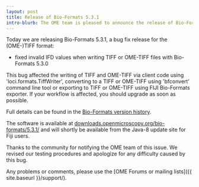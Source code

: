 ```yaml
---
layout: post
title: Release of Bio-Formats 5.3.1
intro-blurb: The OME team is pleased to announce the release of Bio-Formats 5.3.1
---
```

Today we are releasing Bio-Formats 5.3.1, a bug fix release for the (OME-)TIFF format:

*  fixed invalid IFD values when writing TIFF or OME-TIFF files with Bio-Formats 5.3.0

This bug affected the writing of TIFF and OME-TIFF via client code using 'loci.formats.TiffWriter', converting to a TIFF or OME-TIFF using 'bfconvert' command line tool or exporting to TIFF or OME-TIFF using FIJI Bio-Formats exporter. If your workflow is affected, you should upgrade as soon as possible.

Full details can be found in the [Bio-Formats version history](http://www.openmicroscopy.org/site/support/bio-formats5.3/about/whats-new.html).

The software is available at [downloads.openmicroscopy.org/bio-formats/5.3.1/](http://downloads.openmicroscopy.org/bio-formats/5.3.1) and will shortly be available from the Java-8 update site for Fiji users.

Thanks to the community for notifying the OME team of this issue. We revised our testing procedures and apologize for any difficulty caused by this bug.

Any problems or comments, please use the [OME Forums or mailing lists]({{ site.baseurl }}/support/).
